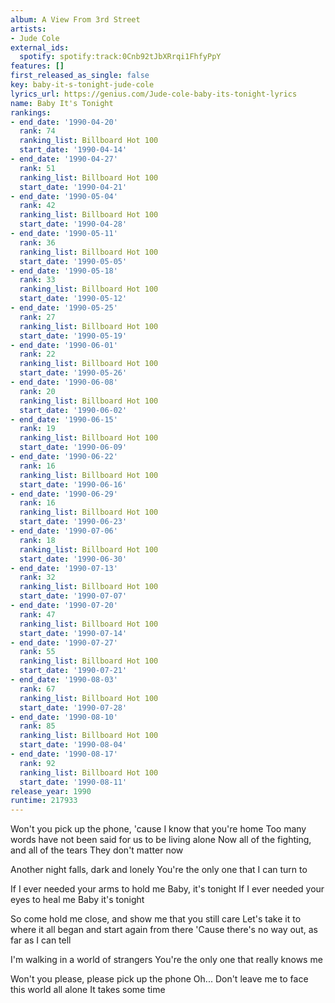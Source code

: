 ```yaml
---
album: A View From 3rd Street
artists:
- Jude Cole
external_ids:
  spotify: spotify:track:0Cnb92tJbXRrqi1FhfyPpY
features: []
first_released_as_single: false
key: baby-it-s-tonight-jude-cole
lyrics_url: https://genius.com/Jude-cole-baby-its-tonight-lyrics
name: Baby It's Tonight
rankings:
- end_date: '1990-04-20'
  rank: 74
  ranking_list: Billboard Hot 100
  start_date: '1990-04-14'
- end_date: '1990-04-27'
  rank: 51
  ranking_list: Billboard Hot 100
  start_date: '1990-04-21'
- end_date: '1990-05-04'
  rank: 42
  ranking_list: Billboard Hot 100
  start_date: '1990-04-28'
- end_date: '1990-05-11'
  rank: 36
  ranking_list: Billboard Hot 100
  start_date: '1990-05-05'
- end_date: '1990-05-18'
  rank: 33
  ranking_list: Billboard Hot 100
  start_date: '1990-05-12'
- end_date: '1990-05-25'
  rank: 27
  ranking_list: Billboard Hot 100
  start_date: '1990-05-19'
- end_date: '1990-06-01'
  rank: 22
  ranking_list: Billboard Hot 100
  start_date: '1990-05-26'
- end_date: '1990-06-08'
  rank: 20
  ranking_list: Billboard Hot 100
  start_date: '1990-06-02'
- end_date: '1990-06-15'
  rank: 19
  ranking_list: Billboard Hot 100
  start_date: '1990-06-09'
- end_date: '1990-06-22'
  rank: 16
  ranking_list: Billboard Hot 100
  start_date: '1990-06-16'
- end_date: '1990-06-29'
  rank: 16
  ranking_list: Billboard Hot 100
  start_date: '1990-06-23'
- end_date: '1990-07-06'
  rank: 18
  ranking_list: Billboard Hot 100
  start_date: '1990-06-30'
- end_date: '1990-07-13'
  rank: 32
  ranking_list: Billboard Hot 100
  start_date: '1990-07-07'
- end_date: '1990-07-20'
  rank: 47
  ranking_list: Billboard Hot 100
  start_date: '1990-07-14'
- end_date: '1990-07-27'
  rank: 55
  ranking_list: Billboard Hot 100
  start_date: '1990-07-21'
- end_date: '1990-08-03'
  rank: 67
  ranking_list: Billboard Hot 100
  start_date: '1990-07-28'
- end_date: '1990-08-10'
  rank: 85
  ranking_list: Billboard Hot 100
  start_date: '1990-08-04'
- end_date: '1990-08-17'
  rank: 92
  ranking_list: Billboard Hot 100
  start_date: '1990-08-11'
release_year: 1990
runtime: 217933
---
```

Won't you pick up the phone, 'cause I know that you're home
Too many words have not been said for us to be living alone
Now all of the fighting, and all of the tears
They don't matter now

Another night falls, dark and lonely
You're the only one that I can turn to

If I ever needed your arms to hold me
Baby, it's tonight
If I ever needed your eyes to heal me
Baby it's tonight

So come hold me close, and show me that you still care
Let's take it to where it all began and start again from there
'Cause there's no way out, as far as I can tell

I'm walking in a world of strangers
You're the only one that really knows me

Won't you please, please pick up the phone
Oh...
Don't leave me to face this world all alone
It takes some time
